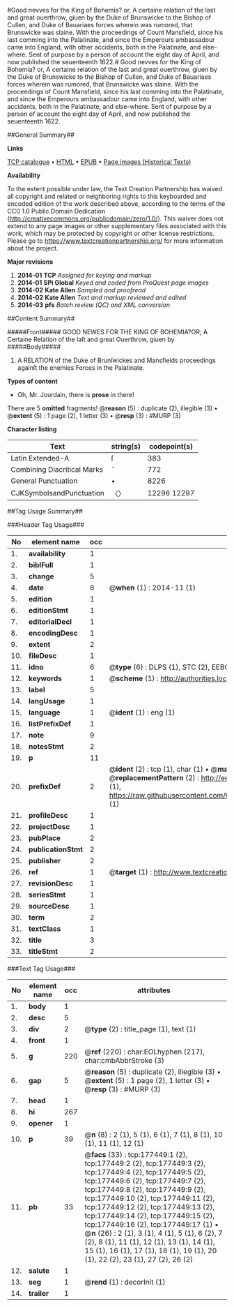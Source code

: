 #Good nevves for the King of Bohemia? or, A certaine relation of the last and great ouerthrow, giuen by the Duke of Brunswicke to the Bishop of Cullen, and Duke of Bauariaes forces wherein was rumored, that Brunswicke was slaine. With the proceedings of Count Mansfield, since his last comming into the Palatinate, and since the Emperours ambassadour came into England, with other accidents, both in the Palatinate, and else-where. Sent of purpose by a person of account the eight day of April, and now published the seuenteenth 1622.#
Good nevves for the King of Bohemia? or, A certaine relation of the last and great ouerthrow, giuen by the Duke of Brunswicke to the Bishop of Cullen, and Duke of Bauariaes forces wherein was rumored, that Brunswicke was slaine. With the proceedings of Count Mansfield, since his last comming into the Palatinate, and since the Emperours ambassadour came into England, with other accidents, both in the Palatinate, and else-where. Sent of purpose by a person of account the eight day of April, and now published the seuenteenth 1622.

##General Summary##

**Links**

[TCP catalogue](http://www.ota.ox.ac.uk/tcp/)  • 
[HTML](http://tei.it.ox.ac.uk/tcp/Texts-HTML/free/B14/B14984.html)  • 
[EPUB](http://tei.it.ox.ac.uk/tcp/Texts-EPUB/free/B14/B14984.epub) • 
[Page images (Historical Texts)](https://historicaltexts.jisc.ac.uk/eebo-99838404e)

**Availability**

To the extent possible under law, the Text Creation Partnership has waived all copyright and related or neighboring rights to this keyboarded and encoded edition of the work described above, according to the terms of the CC0 1.0 Public Domain Dedication (http://creativecommons.org/publicdomain/zero/1.0/). This waiver does not extend to any page images or other supplementary files associated with this work, which may be protected by copyright or other license restrictions. Please go to https://www.textcreationpartnership.org/ for more information about the project.

**Major revisions**

1. __2014-01__ __TCP__ *Assigned for keying and markup*
1. __2014-01__ __SPi Global__ *Keyed and coded from ProQuest page images*
1. __2014-02__ __Kate Allen__ *Sampled and proofread*
1. __2014-02__ __Kate Allen__ *Text and markup reviewed and edited*
1. __2014-03__ __pfs__ *Batch review (QC) and XML conversion*

##Content Summary##

#####Front#####
GOOD NEWES FOR THE KING OF BOHEMIA?OR; A Certaine Relation of the laſt and great Ouerthrow, giuen by
#####Body#####

1. A RELATION of the Duke of Brunſwickes and Mansfields proceedings againſt the enemies Forces in the Palatinate.

**Types of content**

  * Oh, Mr. Jourdain, there is **prose** in there!

There are 5 **omitted** fragments! 
 @__reason__ (5) : duplicate (2), illegible (3)  •  @__extent__ (5) : 1 page (2), 1 letter (3)  •  @__resp__ (3) : #MURP (3)

**Character listing**


|Text|string(s)|codepoint(s)|
|---|---|---|
|Latin Extended-A|ſ|383|
|Combining             Diacritical Marks|̄|772|
|General Punctuation|•|8226|
|CJKSymbolsandPunctuation|〈〉|12296 12297|

##Tag Usage Summary##

###Header Tag Usage###

|No|element name|occ|attributes|
|---|---|---|---|
|1.|__availability__|1||
|2.|__biblFull__|1||
|3.|__change__|5||
|4.|__date__|8| @__when__ (1) : 2014-11 (1)|
|5.|__edition__|1||
|6.|__editionStmt__|1||
|7.|__editorialDecl__|1||
|8.|__encodingDesc__|1||
|9.|__extent__|2||
|10.|__fileDesc__|1||
|11.|__idno__|6| @__type__ (6) : DLPS (1), STC (2), EEBO-CITATION (1), PROQUEST (1), VID (1)|
|12.|__keywords__|1| @__scheme__ (1) : http://authorities.loc.gov/ (1)|
|13.|__label__|5||
|14.|__langUsage__|1||
|15.|__language__|1| @__ident__ (1) : eng (1)|
|16.|__listPrefixDef__|1||
|17.|__note__|9||
|18.|__notesStmt__|2||
|19.|__p__|11||
|20.|__prefixDef__|2| @__ident__ (2) : tcp (1), char (1)  •  @__matchPattern__ (2) : ([0-9\-]+):([0-9IVX]+) (1), (.+) (1)  •  @__replacementPattern__ (2) : http://eebo.chadwyck.com/downloadtiff?vid=$1&page=$2 (1), https://raw.githubusercontent.com/textcreationpartnership/Texts/master/tcpchars.xml#$1 (1)|
|21.|__profileDesc__|1||
|22.|__projectDesc__|1||
|23.|__pubPlace__|2||
|24.|__publicationStmt__|2||
|25.|__publisher__|2||
|26.|__ref__|1| @__target__ (1) : http://www.textcreationpartnership.org/docs/. (1)|
|27.|__revisionDesc__|1||
|28.|__seriesStmt__|1||
|29.|__sourceDesc__|1||
|30.|__term__|2||
|31.|__textClass__|1||
|32.|__title__|3||
|33.|__titleStmt__|2||


###Text Tag Usage###

|No|element name|occ|attributes|
|---|---|---|---|
|1.|__body__|1||
|2.|__desc__|5||
|3.|__div__|2| @__type__ (2) : title_page (1), text (1)|
|4.|__front__|1||
|5.|__g__|220| @__ref__ (220) : char:EOLhyphen (217), char:cmbAbbrStroke (3)|
|6.|__gap__|5| @__reason__ (5) : duplicate (2), illegible (3)  •  @__extent__ (5) : 1 page (2), 1 letter (3)  •  @__resp__ (3) : #MURP (3)|
|7.|__head__|1||
|8.|__hi__|267||
|9.|__opener__|1||
|10.|__p__|39| @__n__ (8) : 2 (1), 5 (1), 6 (1), 7 (1), 8 (1), 10 (1), 11 (1), 12 (1)|
|11.|__pb__|33| @__facs__ (33) : tcp:177449:1 (2), tcp:177449:2 (2), tcp:177449:3 (2), tcp:177449:4 (2), tcp:177449:5 (2), tcp:177449:6 (2), tcp:177449:7 (2), tcp:177449:8 (2), tcp:177449:9 (2), tcp:177449:10 (2), tcp:177449:11 (2), tcp:177449:12 (2), tcp:177449:13 (2), tcp:177449:14 (2), tcp:177449:15 (2), tcp:177449:16 (2), tcp:177449:17 (1)  •  @__n__ (26) : 2 (1), 3 (1), 4 (1), 5 (1), 6 (2), 7 (2), 8 (1), 11 (1), 12 (1), 13 (1), 14 (1), 15 (1), 16 (1), 17 (1), 18 (1), 19 (1), 20 (1), 22 (2), 23 (1), 27 (2), 26 (2)|
|12.|__salute__|1||
|13.|__seg__|1| @__rend__ (1) : decorInit (1)|
|14.|__trailer__|1||
